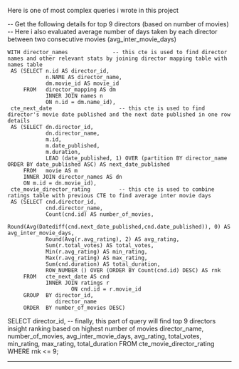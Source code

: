 Here is one of most complex queries i wrote in this project



--  Get the following details for top 9 directors (based on number of movies)
--  Here i also evaluated average number of days taken by each director between two consecutive movies  (avg_inter_movie_days)
  

    WITH director_names              -- this cte is used to find director names and other relevant stats by joining director mapping table with names table
     AS (SELECT n.id AS director_id,
                n.NAME AS director_name,
                dm.movie_id AS movie_id
         FROM   director_mapping AS dm
                INNER JOIN names n
				ON n.id = dm.name_id),
     cte_next_date                     -- this cte is used to find director's movie date published and the next date published in one row details 
     AS (SELECT dn.director_id,
                dn.director_name,
                m.id,
                m.date_published,
                m.duration,
                LEAD (date_published, 1) OVER (partition BY director_name ORDER BY date_published ASC) AS next_date_published
         FROM   movie AS m
		 INNER JOIN director_names AS dn
		 ON m.id = dn.movie_id),
     cte_movie_director_rating         -- this cte is used to combine ratings table with previous CTE to find average inter movie days
     AS (SELECT cnd.director_id,
                cnd.director_name,
                Count(cnd.id) AS number_of_movies,
                Round(Avg(Datediff(cnd.next_date_published,cnd.date_published)), 0) AS avg_inter_movie_days,
                Round(Avg(r.avg_rating), 2) AS avg_rating,
                Sum(r.total_votes) AS total_votes,
                Min(r.avg_rating) AS min_rating,
                Max(r.avg_rating) AS max_rating,
                Sum(cnd.duration) AS total_duration,
                ROW_NUMBER () OVER (ORDER BY Count(cnd.id) DESC) AS rnk    
         FROM   cte_next_date AS cnd
                INNER JOIN ratings r
                        ON cnd.id = r.movie_id
         GROUP  BY director_id,
                   director_name
         ORDER  BY number_of_movies DESC)

SELECT director_id,                  -- finally, this part of query will find top 9 directors insight ranking based on highest number of movies
       director_name,
       number_of_movies,
       avg_inter_movie_days,
       avg_rating,
       total_votes,
       min_rating,
       max_rating,
       total_duration
FROM   cte_movie_director_rating
WHERE  rnk <= 9; 




------------------------------------------------------------------------------

